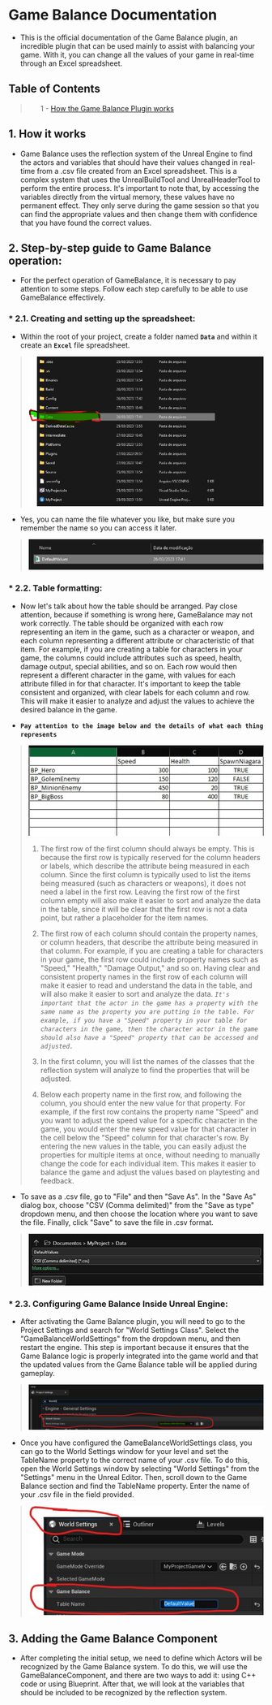# Game Balance Documentation

  - This is the official documentation of the Game Balance plugin, an incredible plugin that can be used mainly to assist with balancing your game. With it, you can change all the values of your game in real-time through an Excel spreadsheet.
  
  
 
 ## Table of Contents

  <blockquote>
  <ol dir="auto">
  1 - <a href="#Init">How the Game Balance Plugin works</a>
<ol dir="auto">
<ol dir="auto">
<ol dir="auto">

</blockquote>




 ## 1. How it works<a name="Init"></a>

-   Game Balance uses the reflection system of the Unreal Engine to find the actors and variables that should have their values changed in real-time from a .csv file created from an Excel spreadsheet. This is a complex system that uses the UnrealBuildTool and UnrealHeaderTool to perform the entire process. It's important to note that, by accessing the variables directly from the virtual memory, these values have no permanent effect. They only serve during the game session so that you can find the appropriate values and then change them with confidence that you have found the correct values.

 ## 2. Step-by-step guide to Game Balance operation:<a name="passo1"></a>
 
 -   For the perfect operation of GameBalance, it is necessary to pay attention to some steps. Follow each step carefully to be able to use GameBalance effectively.
 
  ### * 2.1. Creating and setting up the spreadsheet:<a name="passo1.1"></a>
  -   Within the root of your project, create a folder named  **`Data`** and within it create an **`Excel`** file spreadsheet.
   <blockquote>
 
  ![](https://github.com/quanticdawnstudio/GameBalanceDoc/blob/main/Ima/Captura%20de%20tela%202023-03-27%20122549.jpg)
  </blockquote>
  
 -   Yes, you can name the file whatever you like, but make sure you remember the name so you can access it later.
 
  <blockquote>
  
  ![](https://github.com/quanticdawnstudio/GameBalanceDoc/raw/main/Ima/Captura%20de%20tela%202023-03-27%20122800.jpg)
  </blockquote>
  
  ### * 2.2. Table formatting:

  -   Now let's talk about how the table should be arranged. Pay close attention, because if something is wrong here, GameBalance may not work correctly.
The table should be organized with each row representing an item in the game, such as a character or weapon, and each column representing a different attribute or characteristic of that item.
For example, if you are creating a table for characters in your game, the columns could include attributes such as speed, health, damage output, special abilities, and so on. Each row would then represent a different character in the game, with values for each attribute filled in for that character.
It's important to keep the table consistent and organized, with clear labels for each column and row. This will make it easier to analyze and adjust the values to achieve the desired balance in the game.

  - **`Pay attention to the image below and the details of what each thing represents`**
  
   <blockquote>
  
  ![](https://github.com/quanticdawnstudio/GameBalanceDoc/blob/main/Ima/planilha.jpg)
    
   1. The first row of the first column should always be empty.
    This is because the first row is typically reserved for the column headers or labels, which describe the attribute being measured in each column. Since the first       column is typically used to list the items being measured (such as characters or weapons), it does not need a label in the first row.
    Leaving the first row of the first column empty will also make it easier to sort and analyze the data in the table, since it will be clear that the first row is       not a data point, but rather a placeholder for the item names.
    
   2. The first row of each column should contain the property names, or column headers, that describe the attribute being measured in that column.
    For example, if you are creating a table for characters in your game, the first row could include property names such as "Speed," "Health," "Damage Output," and so     on.
    Having clear and consistent property names in the first row of each column will make it easier to read and understand the data in the table, and will also make it     easier to sort and analyze the data.
    *`It's important that the actor in the game has a property with the same name as the property you are putting in the table. For example, if you have a "Speed" property in your table for characters in the game, then the character actor in the game should also have a "Speed" property that can be accessed and adjusted.`*
    
   3. In the first column, you will list the names of the classes that the reflection system will analyze to find the properties that will be adjusted.
   
   4. Below each property name in the first row, and following the column, you should enter the new value for that property. For example, if the first row contains the    property name "Speed" and you want to adjust the speed value for a specific character in the game, you would enter the new speed value for that character in the        cell below the "Speed" column for that character's row. By entering the new values in the table, you can easily adjust the properties for multiple items at once,      without needing to manually change the code for each individual item. This makes it easier to balance the game and adjust the values based on playtesting and          feedback.
  
  </blockquote>
  
 - To save as a .csv file, go to "File" and then "Save As". In the "Save As" dialog box, choose "CSV (Comma delimited)" from the "Save as type" dropdown menu, and then   choose the location where you want to save the file. Finally, click "Save" to save the file in .csv format.
 <blockquote>
  
  ![](https://github.com/quanticdawnstudio/GameBalanceDoc/raw/main/Ima/Captura%20de%20tela%202023-03-27%20123029.jpg)
  </blockquote>
  
  ### * 2.3. Configuring Game Balance Inside Unreal Engine: 
      
  - After activating the Game Balance plugin, you will need to go to the Project Settings and search for "World Settings Class". Select the                               "GameBalanceWorldSettings" from the dropdown menu, and then restart the engine. This step is important because it ensures that the Game Balance logic is properly       integrated into the game world and that the updated values from the Game Balance table will be applied during gameplay.
   <blockquote>
  
  ![](https://github.com/quanticdawnstudio/GameBalanceDoc/blob/main/Ima/WorldSettings.jpg)
  </blockquote>

  - Once you have configured the GameBalanceWorldSettings class, you can go to the World Settings window for your level and set the TableName property to the correct name of your .csv file. To do this, open the World Settings window by selecting "World Settings" from the "Settings" menu in the Unreal Editor. Then, scroll down to the Game Balance section and find the TableName property. Enter the name of your .csv file in the field provided.
  
  <blockquote>
  
  ![](https://github.com/quanticdawnstudio/GameBalanceDoc/blob/main/Ima/TableName.jpg)
  </blockquote>

## 3. Adding the Game Balance Component<a name="Unreal"></a>
 
  - After completing the initial setup, we need to define which Actors will be recognized by the Game Balance system. To do this, we will use the GameBalanceComponent, and there are two ways to add it: using C++ code or using Blueprint. After that, we will look at the variables that should be included to be recognized by the reflection system.
